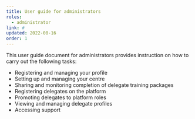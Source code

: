 ```yaml
---
title: User guide for administrators
roles:
  - administrator
link: #
updated: 2022-08-16
order: 1
---
```

This user guide document for administrators provides instruction on how to carry out the following tasks:

- Registering and managing your profile
- Setting up and managing your centre
- Sharing and monitoring completion of delegate training packages​
- Registering delegates on the platform
- Promoting delegates to platform roles
- Viewing and managing delegate profiles
- Accessing support​